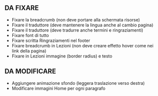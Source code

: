 ## DA FIXARE

- Fixare la breadcrumb (non deve portare alla schermata risorse)
- Fixare il traduttore (deve mantenere la lingua anche al cambio pagina)
- Fixare il traduttore (deve tradurre anche termini e ringraziamenti)
- Fixare font di tutto
- Fixare scritta Ringraziamenti nel footer
- Fixare breadcrumb in Lezioni (non deve creare effetto hover come nei link della pagina)
- Fixare in Lezioni immagine (border radius) e testo 

## DA MODIFICARE
- Aggiungere animazione sfondo (leggera traslazione verso destra)
- Modificare immagini Home per ogni paragrafo